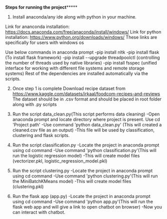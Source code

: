 ************Steps for running the project*****************

1) Install anaconda/any ide along with python in your machine.

Link for ananconda installation: https://docs.anaconda.com/free/anaconda/install/windows/
Link for python installation: https://www.python.org/downloads/windows/
These links are specifically for users with windows os

Use below commands in anaconda prompt
-pip install nltk 
-pip install flask (To install flask framework)
-pip install --upgrade threadpoolctl (controlling the number of threads used by native libraries)
-pip install fsspec (unified interface for working with different file systems and remote storage systems)
Rest of the dependencies are installed automatically via the scripts.
 

2) Once step 1 is complete
Download recipe dataset from https://www.kaggle.com/datasets/irkaal/foodcom-recipes-and-reviews
The dataset should be in .csv format and should be placed in root folder along with .py scripts

3) Run the script data_clean.py(This script performs data cleaning)
-Open anaconda prompt and locate directory where project is present. Use cd 'Project path'
-Use command 'python data_clean.py' (This will created a cleaned.csv file as an output)
-This file will be used by classification, clustering and flask scripts.

4) Run the script classification.py
-Locate the project in anaconda prompt using cd command
-Use command 'python classification.py'(This will run the logistic regression model)
-This will create model files (vectorizer.pkl, logistic_regression_model.pkl)

5) Run the script clustering.py
-Locate the project in anaconda prompt using cd command
-Use command 'python clustering.py'(This will run the MiniBatchKMeans model)
-This will create model files (clustering.pkl)

6) Run the flask app (app.py)
-Locate the project in anaconda prompt using cd command
-Use command 'python app.py'(This will run the flask web app and will give a link to open chatbot on browser)
-Now you can interact with chatbot.